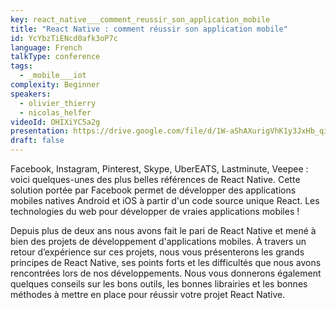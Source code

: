 ```yaml
---
key: react_native___comment_reussir_son_application_mobile
title: "React Native : comment réussir son application mobile"
id: YcYbzTiENcd0afk3oP7c
language: French
talkType: conference
tags:
  - _mobile___iot
complexity: Beginner
speakers:
  - olivier_thierry
  - nicolas_helfer
videoId: OHIXiYC5a2g
presentation: https://drive.google.com/file/d/1W-aShAXurigVhK1y3JxHb_qi2E5r7j2K/view
draft: false
---
```

Facebook, Instagram, Pinterest, Skype, UberEATS, Lastminute, Veepee : voici quelques-unes des plus belles références de React Native. Cette solution portée par Facebook permet de développer des applications mobiles natives Android et iOS à partir d'un code source unique React. Les technologies du web pour développer de vraies applications mobiles !

Depuis plus de deux ans nous avons fait le pari de React Native et mené à bien des projets de développement d'applications mobiles. À travers un retour d’expérience sur ces projets, nous vous présenterons les grands principes de React Native, ses points forts et les difficultés que nous avons rencontrées lors de nos développements. Nous vous donnerons également quelques conseils sur les bons outils, les bonnes librairies et les bonnes méthodes à mettre en place pour réussir votre projet React Native.